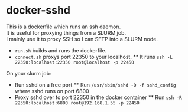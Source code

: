 # docker-sshd

This is a dockerfile which runs an ssh daemon.  
It is useful for proxying things from a SLURM job.  
I mainly use it to proxy SSH so I can SFTP into a SLURM node.

* `run.sh` builds and runs the dockerfile.
* `connect.sh` proxys port 22350 to your localhost.
** It runs `ssh -L 22350:localhost:22350 root@localhost -p 22450`

On your slurm job:
* Run sshd on a free port
** Run `/usr/sbin/sshd -D -f sshd_config` where sshd runs on port 6800
* Proxy sshd over to port 22350 in the docker container
** Run `ssh -R 22350:localhost:6800 root@192.168.1.55 -p 22450`

